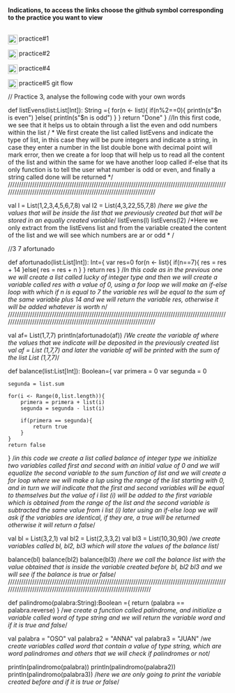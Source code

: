 **Indications, to access the links choose the github symbol corresponding to the practice you want to view**

<br>
<a>
  practice#1
  <a href="https://github.com/pakito97/Big-Data-UNIDAD-1/blob/Development/practice%231.md">
  <img align="left" alt=" Github" width="22px" src="https://cdn.jsdelivr.net/npm/simple-icons@v3/icons/github.svg" />
</a>
</br>
<br>
<a>
  practice#2
  <a href="https://github.com/pakito97/Big-Data-UNIDAD-1/blob/Development/practice%232.md">
  <img align="left" alt=" Github" width="22px" src="https://cdn.jsdelivr.net/npm/simple-icons@v3/icons/github.svg" />
</a>
  </br>
<br>
<a>
  practice#4
  <a href="https://github.com/pakito97/Big-Data-UNIDAD-1/blob/Development/practice%234.md">
  <img align="left" alt=" Github" width="22px" src="https://cdn.jsdelivr.net/npm/simple-icons@v3/icons/github.svg" />
</a>
  </br>
  <br>
<a>
  practice#5 git flow
  <a href="https://github.com/pakito97/Big-Data-UNIDAD-1/blob/Development/practica%20git%20flow.md">
  <img align="left" alt=" Github" width="22px" src="https://cdn.jsdelivr.net/npm/simple-icons@v3/icons/github.svg" />
</a>
  </br>

// Practice 3, analyse the following code with your own words

def listEvens(list:List[Int]): String ={
    for(n <- list){
        if(n%2==0){
            println(s"$n is even")
        }else{
            println(s"$n is odd")
        }
    }
    return "Done"
}
//In this first code, we see that it helps us to obtain through a list the even and odd numbers within the list
/ * We first create the list called listEvens and indicate the type of list, in this case they will be pure integers and indicate a string, in case they enter a number in the list
double bone with decimal point will mark error, then we create a for loop that will help us to read all the content of the list and within the same for we have
another loop called if-else that its only function is to tell the user what number is odd or even, and finally a string called done will be returned */
//////////////////////////////////////////////////////////////////////////////////////////////////////////////////////////////////////////////////////////////////////

val l = List(1,2,3,4,5,6,7,8)
val l2 = List(4,3,22,55,7,8)
/*here we give the values that will be inside the list that we previously created but that will be stored in an equally created variable*/ 
listEvens(l)
listEvens(l2)
/*Here we only extract from the listEvens list and from the variable created the content of the list and we will see which numbers are ar or odd * /

//3 7 afortunado

def afortunado(list:List[Int]): Int={
    var res=0
    for(n <- list){
        if(n==7){
            res = res + 14
        }else{
            res = res + n
        }
    }
    return res
}
/*In this code as in the previous one we will create a list called lucky of integer type and then we will create a variable called res
with a value of 0, using a for loop we will make an if-else loop with which if n is equal to 7 the variable res will be equal to the sum of the same variable
plus 14 and we will return the variable res, otherwise it will be added whatever is worth n*/ 
//////////////////////////////////////////////////////////////////////////////////////////////////////////////////////////////////////////////////////////////////////

val af= List(1,7,7)
println(afortunado(af))
/*We create the variable af where the values that we indicate will be deposited in the previously created list val af = List (1,7,7)
and later the variable af will be printed with the sum of the list List (1,7,7)*/ 

def balance(list:List[Int]): Boolean={
    var primera = 0
    var segunda = 0

    segunda = list.sum

    for(i <- Range(0,list.length)){
        primera = primera + list(i)
        segunda = segunda - list(i)

        if(primera == segunda){
            return true
        }
    }
    return false 
}
/*in this code we create a list called balance of integer type we initialize two variables called
first and second with an initial value of 0 and we will equalize the second variable to the sum function of list
and we will create a for loop where we will make a lup using the range of the list starting with 0,
and in turn we will indicate that the first and second variables will be equal to themselves but the value of i list (i) will be added to the first variable
which is obtained from the range of the list and the second variable is subtracted the same value from i list (i)
later using an if-else loop we will ask if the variables are identical, if they are, a true will be returned
otherwise it will return a false*/

val bl = List(3,2,1)
val bl2 = List(2,3,3,2)
val bl3 = List(10,30,90)
/*we create variables called bl, bl2, bl3 which will store the values of the balance list*/

balance(bl)
balance(bl2)
balance(bl3)
/*here we call the balance list with the value obtained that is inside the variable created before
bl, bl2 bl3 and we will see if the balance is true or false*/
////////////////////////////////////////////////////////////////////////////////////////////////////////////////////////////////////////////////////////////////////

def palindromo(palabra:String):Boolean ={
    return (palabra == palabra.reverse)
}
/*we create a function called palindrome, and initialize a variable called word of type string
and we will return the variable word and if it is true and false*/

val palabra = "OSO"
val palabra2 = "ANNA"
val palabra3 = "JUAN"
/*we create variables called word that contain a value of type string, which are word palindromes and others that
we will check if palindromes or not*/

println(palindromo(palabra))
println(palindromo(palabra2))
println(palindromo(palabra3))
/*here we are only going to print the variable created before and if it is true or false*/
